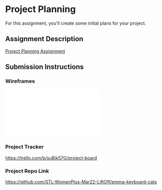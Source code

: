 # Project Planning
For this assignment, you'll create some initial plans for your project.

## Assignment Description
[Project Planning Assignment](https://education.launchcode.org/liftoff/modules/assignments/project-planning)

## Submission Instructions

### Wireframes

 ![Optional Text](file:///C:/Users/Kelly/Downloads/Keyboard%20CAts.pdf)

 
 ### Project Tracker

https://trello.com/b/suBjk57G/project-board

### Project Repo Link

https://github.com/STL-WomenPlus-Mar22-LiftOff/emma-keyboard-cats
